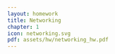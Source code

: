 ```yaml
---
layout: homework
title: Networking
chapter: 1
icon: networking.svg
pdf: assets/hw/networking_hw.pdf
---
```

